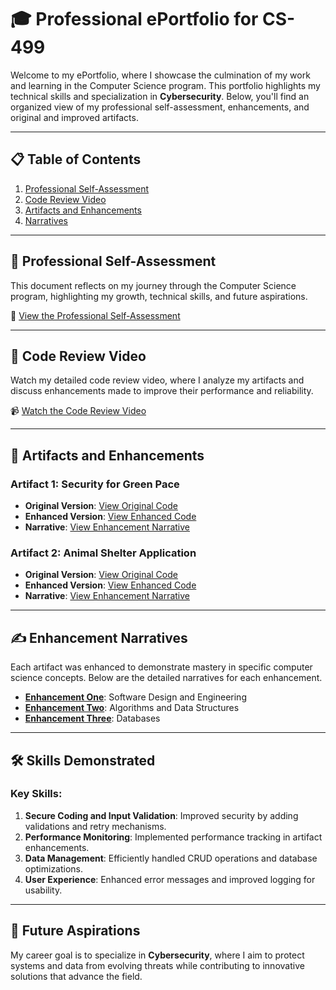 # 🎓 Professional ePortfolio for CS-499

Welcome to my ePortfolio, where I showcase the culmination of my work and learning in the Computer Science program. This portfolio highlights my technical skills and specialization in **Cybersecurity**. Below, you'll find an organized view of my professional self-assessment, enhancements, and original and improved artifacts.

---

## 📋 **Table of Contents**
1. [Professional Self-Assessment](Self-Assessment.md)
2. [Code Review Video](https://youtu.be/4-ntv1X1UQ0)
3. [Artifacts and Enhancements](#artifacts-and-enhancements)
4. [Narratives](#enhancement-narratives)

---

## 📝 **Professional Self-Assessment**

This document reflects on my journey through the Computer Science program, highlighting my growth, technical skills, and future aspirations.

📄 [View the Professional Self-Assessment](Self-Assessment.md)

---

## 🎥 **Code Review Video**

Watch my detailed code review video, where I analyze my artifacts and discuss enhancements made to improve their performance and reliability.

📹 [Watch the Code Review Video](https://youtu.be/4-ntv1X1UQ0)

---

## 📂 **Artifacts and Enhancements**

### **Artifact 1: Security for Green Pace**
- **Original Version**: [View Original Code](artifact1/original/)
- **Enhanced Version**: [View Enhanced Code](artifact1/enhanced/)
- **Narrative**: [View Enhancement Narrative](artifact1/narrative.md)

### **Artifact 2: Animal Shelter Application**
- **Original Version**: [View Original Code](artifact2/original/)
- **Enhanced Version**: [View Enhanced Code](artifact2/enhanced/)
- **Narrative**: [View Enhancement Narrative](artifact2/narrative.md)

---

## ✍️ **Enhancement Narratives**

Each artifact was enhanced to demonstrate mastery in specific computer science concepts. Below are the detailed narratives for each enhancement.

- **[Enhancement One](Enhancement-One.md)**: Software Design and Engineering
- **[Enhancement Two](Enhancement-Two.md)**: Algorithms and Data Structures
- **[Enhancement Three](Enhancement-Three.md)**: Databases

---

## 🛠️ **Skills Demonstrated**
### Key Skills:
1. **Secure Coding and Input Validation**: Improved security by adding validations and retry mechanisms.
2. **Performance Monitoring**: Implemented performance tracking in artifact enhancements.
3. **Data Management**: Efficiently handled CRUD operations and database optimizations.
4. **User Experience**: Enhanced error messages and improved logging for usability.

---

## 🎯 **Future Aspirations**

My career goal is to specialize in **Cybersecurity**, where I aim to protect systems and data from evolving threats while contributing to innovative solutions that advance the field.
